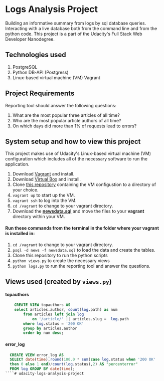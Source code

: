 # Logs Analysis Project
Building an informative summary from logs by sql database queries. Interacting with a live database both from the command line and from the python code. This project is a part of the Udacity's Full Stack Web Developer Nanodegree.

## Technologies used
1. PostgreSQL
2. Python DB-API (Postgress)
3. Linux-based virtual machine (VM) Vagrant

## Project Requirements
Reporting tool should answer the following questions:
1. What are the most popular three articles of all time?
2. Who are the most popular article authors of all time?
3. On which days did more than 1% of requests lead to errors?


## System setup and how to view this project
This project makes use of Udacity's Linux-based virtual machine (VM) configuration which includes all of the necessary software to run the application.
1. Download [Vagrant](https://www.vagrantup.com/) and install.
2. Download [Virtual Box](https://www.virtualbox.org/) and install. 
3. Clone [this repository](https://github.com/udacity/fullstack-nanodegree-vm.) containing the VM configustion to a directory of your choice.
4. ```vagrant up``` to start up the VM.
5. ```vagrant ssh``` to log into the VM.
6. ```cd /vagrant``` to change to your vagrant directory.
7. Download the [**newsdata.sql**](https://d17h27t6h515a5.cloudfront.net/topher/2016/August/57b5f748_newsdata/newsdata.zip) and move the files to your **vagrant** directory within your VM.

#### Run these commands from the terminal in the folder where your vagrant is installed in: 
1. ```cd /vagrant``` to change to your vagrant directory.
2. ```psql -d news -f newsdata.sql``` to load the data and create the tables.
3. Clone this repository to run the python scripts
4. ```python views.py``` to create the necessary views
5. ```python logs.py``` to run the reporting tool and answer the questions.


## Views used (created by ```views.py```)
#### topauthors
````sql
    CREATE VIEW topauthors AS
    select articles.author, count(log.path) as num
        from articles left join log
            on '/article/' || articles.slug =  log.path
        where log.status = '200 OK'
        group by articles.author
        order by num desc;
````
#### error_log
````sql
  CREATE VIEW error_log AS
  SELECT date(time),round(100.0 * sum(case log.status when '200 OK'
  then 0 else 1 end)/count(log.status),2) AS "percenterror"
  FROM log GROUP BY date(time);
````# udacity-logs-analysis-project
